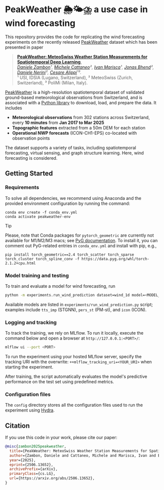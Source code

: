 # PeakWeather 🌦️🌤️⛈️  a use case in wind forecasting

This repository provides the code for replicating the wind forecasting experiments on the recently released [PeakWeather](https://huggingface.co/datasets/MeteoSwiss/PeakWeather) dataset which has been presented in paper

> __[PeakWeather: MeteoSwiss Weather Station Measurements for Spatiotemporal Deep Learning](https://arxiv.org/abs/2506.13652)__,  
> _[Daniele Zambon](https://dzambon.github.io)¹, [Michele Cattaneo](https://github.com/MicheleCattaneo)², [Ivan Marisca](https://marshka.github.io)¹, [Jonas Bhend](https://github.com/jonasbhend)², [Daniele Nerini](https://github.com/dnerini)², [Cesare Alippi](https://alippi.faculty.polimi.it/)¹³._   
> ¹ USI, IDSIA (Lugano, Switzerland), ² MeteoSwiss  (Zurich, Switzerland), ³ PoliMi (Milan, Italy).

[PeakWeather](https://huggingface.co/datasets/MeteoSwiss/PeakWeather) is a high-resolution spatiotemporal dataset of validated ground-based meteorological observations from Switzerland, and is associated with a [Python library](https://github.com/MeteoSwiss/PeakWeather) to download, load, and prepare the data.
It includes

- **Meteorological observations** from 302 stations across Switzerland, every **10 minutes** from **Jan 2017 to Mar 2025**
- **Topographic features** extracted from a 50m DEM for each station
- **Operational NWP forecasts** (ICON-CH1-EPS) co-located with observation points

The dataset supports a variety of tasks, including spatiotemporal forecasting, virtual sensing, and graph structure learning. Here, wind forecasting is considered.


## Getting Started

### Requirements

To solve all dependencies, we recommend using Anaconda and the provided environment configuration by running the command:

```shell
conda env create -f conda_env.yml
conda activate peakweather-env
```

> [!TIP]
> Please, note that Conda packages for `pytorch_geometric` are currently not available for M1/M2/M3 macs; see [PyG documentation](https://pytorch-geometric.readthedocs.io/en/2.4.0/notes/installation.html). To install it, you can comment out PyG-related entries in `conda_env.yml` and install with pip, e.g.,
> ```shell
> pip install torch_geometric==2.4 torch_scatter torch_sparse torch_cluster torch_spline_conv -f https://data.pyg.org/whl/torch-2.1.2+cpu.html
> ```


### Model training and testing

To train and evaluate a model for wind forecasting, run

```bash
python -m experiments.run_wind_prediction dataset=wind_1d model=<MODEL_NAME> 
```

Available models are listed in `experiments/run_wind_prediction.py` script; examples include `tts_imp` (STGNN), `pers_st` (PM-st), and `icon` (ICON).


### Logging and tracking 

To track the training, we rely on MLflow.
To run it locally, execute the command below and open a browser at `http://127.0.0.1:<PORT>/`:

```bash
mlflow ui --port <PORT>
```

To run the experiment using your hosted MLflow server, specify the tracking URI with the overwrite: `++mlflow_tracking_uri=<YOUR_URI>` when starting the experiment.

After training, the script automatically evaluates the model's predictive performance on the test set using predefined metrics.

### Configuration files

The `config` directory stores all the configuration files used to run the
experiment using [Hydra](https://hydra.cc/).


## Citation

If you use this code in your work, please cite our paper:

```bibtex
@misc{zambon2025peakweather,
  title={PeakWeather: MeteoSwiss Weather Station Measurements for Spatiotemporal Deep Learning}, 
  author={Zambon, Daniele and Cattaneo, Michele and Marisca, Ivan and Bhend, Jonas and Nerini, Daniele and Alippi, Cesare},
  year={2025},
  eprint={2506.13652},
  archivePrefix={arXiv},
  primaryClass={cs.LG},
  url={https://arxiv.org/abs/2506.13652}, 
}
```
